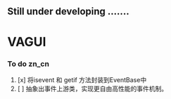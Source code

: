 ## Still under developing .......

#  VAGUI

### To do zn_cn
1. [x] 将isevent 和 getif 方法封装到EventBase中
2. [ ] 抽象出事件上游类，实现更自由高性能的事件机制。
